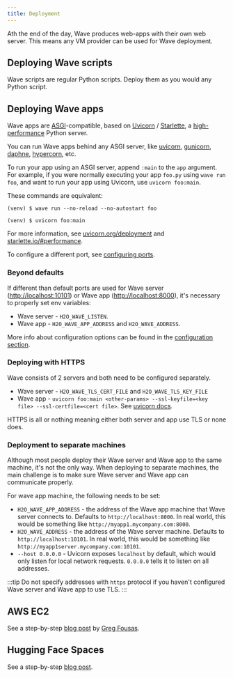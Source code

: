 ```yaml
---
title: Deployment
---
```


Ath the end of the day, Wave produces web-apps with their own web server. This means any VM provider can be used for Wave deployment.

## Deploying Wave scripts

Wave scripts are regular Python scripts. Deploy them as you would any Python script.

## Deploying Wave apps

Wave apps are [ASGI](https://asgi.readthedocs.io/en/latest/)-compatible, based on [Uvicorn](https://www.uvicorn.org) / [Starlette](https://www.starlette.io/), a [high-performance](https://www.techempower.com/benchmarks/#section=data-r17&hw=ph&test=fortune&l=zijzen-1) Python server.

You can run Wave apps behind any ASGI server, like [uvicorn](https://www.uvicorn.org), [gunicorn](https://gunicorn.org/), [daphne](https://github.com/django/daphne/), [hypercorn](https://pgjones.gitlab.io/hypercorn/), etc.

To run your app using an ASGI server, append `:main` to the `app` argument. For example, if you were normally executing your app `foo.py` using `wave run foo`, and want to run your app using Uvicorn, use `uvicorn foo:main`.

These commands are equivalent:

```shell
(venv) $ wave run --no-reload --no-autostart foo
```

```shell
(venv) $ uvicorn foo:main
```

For more information, see [uvicorn.org/deployment](https://www.uvicorn.org/deployment/) and [starlette.io/#performance](https://www.starlette.io/#performance).

To configure a different port, see [configuring ports](/docs/configuration/#how-to-start-a-wave-app-on-a-different-port).

### Beyond defaults

If different than default ports are used for Wave server (<http://localhost:10101>) or Wave app (<http://localhost:8000>), it's necessary to properly set env variables:

* Wave server - `H2O_WAVE_LISTEN`.
* Wave app - `H2O_WAVE_APP_ADDRESS` and `H2O_WAVE_ADDRESS`.

More info about configuration options can be found in the [configuration section](https://wave.h2o.ai/docs/configuration).

### Deploying with HTTPS

Wave consists of 2 servers and both need to be configured separately.

* Wave server - `H2O_WAVE_TLS_CERT_FILE` and `H2O_WAVE_TLS_KEY_FILE`
* Wave app - `uvicorn foo:main <other-params> --ssl-keyfile=<key file> --ssl-certfile=<cert file>`. See [uvicorn docs](https://www.uvicorn.org/deployment/#running-with-https).

HTTPS is all or nothing meaning either both server and app use TLS or none does.

### Deployment to separate machines

Although most people deploy their Wave server and Wave app to the same machine, it's not the only way. When deploying to separate machines, the main challenge is to make sure Wave server and Wave app can communicate properly.

For wave app machine, the following needs to be set:

* `H2O_WAVE_APP_ADDRESS` - the address of the Wave app machine that Wave server connects to. Defaults to `http://localhost:8000`. In real world, this would be something like `http://myapp1.mycompany.com:8000`.
* `H2O_WAVE_ADDRESS` - the address of the Wave server machine. Defaults to `http://localhost:10101`. In real world, this would be something like `http://myapp1server.mycompany.com:10101`.
* `--host 0.0.0.0` - Uvicorn exposes `localhost` by default, which would only listen for local network requests. `0.0.0.0` tells it to listen on all addresses.

:::tip
Do not specify addresses with `https` protocol if you haven't configured Wave server and Wave app to use TLS.
:::

## AWS EC2

See a step-by-step [blog post](https://medium.com/@gfousas/deploy-a-wave-app-on-an-aws-ec2-instance-1fe508f36ef) by [Greg Fousas](https://github.com/fousasg).

## Hugging Face Spaces

See a step-by-step [blog post](https://medium.com/@unusualcode/deploy-a-wave-app-to-hugging-face-spaces-8b9a2bda5e46).
